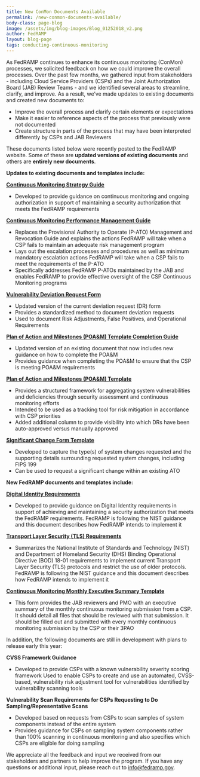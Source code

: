 ```yaml
---
title: New ConMon Documents Available 
permalink: /new-conmon-documents-available/
body-class: page-blog
image: /assets/img/blog-images/Blog_01252018_v2.png
author: FedRAMP
layout: blog-page
tags: conducting-continuous-monitoring
---
```

As FedRAMP continues to enhance its continuous monitoring (ConMon) processes, we solicited feedback on how we could improve the overall processes. Over the past few months, we gathered input from stakeholders - including Cloud Service Providers (CSPs) and the Joint Authorization Board (JAB) Review Teams - and we identified several areas to streamline, clarify, and improve. As a result, we’ve made updates to existing documents and created new documents to:

* Improve the overall process and clarify certain elements or expectations
* Make it easier to reference aspects of the process that previously were not documented
* Create structure in parts of the process that may have been interpreted differently by CSPs and JAB Reviewers

These documents listed below were recently posted to the FedRAMP website. Some of these are **updated versions of existing documents** and others are **entirely new documents**. 


**Updates to existing documents and templates include:**

**<a href="{{site.baseurl}}/assets/resources/documents/CSP_Continuous_Monitoring_Strategy_Guide.pdf">Continuous Monitoring Strategy Guide</a>**
* Developed to provide guidance on continuous monitoring and ongoing authorization in support of maintaining a security authorization that meets the FedRAMP requirements

**<a href="{{site.baseurl}}/assets/resources/documents/CSP_Continuous_Monitoring_Performance_Management_Guide.pdf">Continuous Monitoring Performance Management Guide</a>**
* Replaces the Provisional Authority to Operate (P-ATO) Management and Revocation Guide and explains the actions FedRAMP will take when a CSP fails to maintain an adequate risk management program
* Lays out the escalation processes and procedures as well as minimum mandatory escalation actions FedRAMP will take when a CSP fails to meet the requirements of the P-ATO
* Specifically addresses FedRAMP P-ATOs maintained by the JAB and enables FedRAMP to provide effective oversight of the CSP Continuous Monitoring programs

**<a href="{{site.baseurl}}/assets/resources/templates/FedRAMP-Vulnerability-Deviation-Request-Form.pdf">Vulnerability Deviation Request Form</a>**
* Updated version of the current deviation request (DR) form
* Provides a standardized method to document deviation requests
* Used to document Risk Adjustments, False Positives, and Operational Requirements

**<a href="{{site.baseurl}}/assets/resources/documents/CSP_POAM_Template_Completion_Guide.pdf">Plan of Action and Milestones (POA&M) Template Completion Guide</a>**
* Updated version of an existing document that now includes new guidance on how to complete the POA&M
* Provides guidance when completing the POA&M to ensure that the CSP is meeting POA&M requirements

**<a href="{{site.baseurl}}/assets/resources/templates/FedRAMP-POAM-Template.xlsm">Plan of Action and Milestones (POA&M) Template</a>**
* Provides a structured framework for aggregating system vulnerabilities and deficiencies through security assessment and continuous monitoring efforts
* Intended to be used as a tracking tool for risk mitigation in accordance with CSP priorities
* Added additional column to provide visibility into which DRs have been auto-approved versus manually approved

**<a href="{{site.baseurl}}/assets/resources/templates/FedRAMP-Significant-Change-Form-Template.pdf">Significant Change Form Template</a>**
* Developed to capture the type(s) of system changes requested and the supporting details surrounding requested system changes, including FIPS 199
* Can be used to request a significant change within an existing ATO

**New FedRAMP documents and templates include:**

**<a href="{{site.baseurl}}/assets/resources/documents/CSP_Digital_Identity_Requirements.pdf">Digital Identity Requirements</a>**
* Developed to provide guidance on Digital Identity requirements in support of achieving and maintaining a security authorization that meets the FedRAMP requirements. FedRAMP is following the NIST guidance and this document describes how FedRAMP intends to implement it

**<a href="{{site.baseurl}}/assets/resources/documents/CSP_TLS_Requirements.pdf">Transport Layer Security (TLS) Requirements</a>**
* Summarizes the National Institute of Standards and Technology (NIST) and Department of Homeland Security (DHS) Binding Operational Directive (BOD) 18-01 requirements to implement current Transport Layer Security (TLS) protocols and restrict the use of older protocols. FedRAMP is following the NIST guidance and this document describes how FedRAMP intends to implement it

**<a href="{{site.baseurl}}/assets/resources/templates/FedRAMP-Continuous-Monitoring-Monthly-Executive-Summary-Template.xlsx">Continuous Monitoring Monthly Executive Summary Template</a>**
* This form provides the JAB reviewers and PMO with an executive summary of the monthly continuous monitoring submission from a CSP. It should detail all files that should be reviewed with that submission. It should be filled out and submitted with every monthly continuous monitoring submission by the CSP or their 3PAO

In addition, the following documents are still in development with plans to release early this year:

**CVSS Framework Guidance**
* Developed to provide CSPs with a known vulnerability severity scoring framework
Used to enable CSPs to create and use an automated, CVSS-based, vulnerability risk adjustment tool for vulnerabilities identified by vulnerability scanning tools

**Vulnerability Scan Requirements for CSPs Requesting to Do Sampling/Representative Scans**
* Developed based on requests from CSPs to scan samples of system components instead of the entire system
* Provides guidance for CSPs on sampling system components rather than 100% scanning in continuous monitoring and also specifies which CSPs are eligible for doing sampling

We appreciate all the feedback and input we received from our stakeholders and partners to help improve the program. If you have any questions or additional input, please reach out to info@fedramp.gov.
